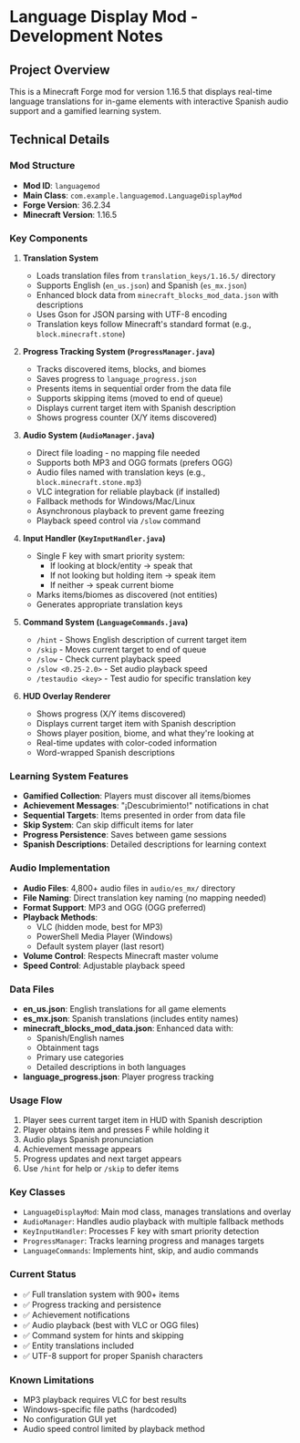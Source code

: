 # Language Display Mod - Development Notes

## Project Overview
This is a Minecraft Forge mod for version 1.16.5 that displays real-time language translations for in-game elements with interactive Spanish audio support and a gamified learning system.

## Technical Details

### Mod Structure
- **Mod ID**: `languagemod`
- **Main Class**: `com.example.languagemod.LanguageDisplayMod`
- **Forge Version**: 36.2.34
- **Minecraft Version**: 1.16.5

### Key Components

1. **Translation System**
   - Loads translation files from `translation_keys/1.16.5/` directory
   - Supports English (`en_us.json`) and Spanish (`es_mx.json`)
   - Enhanced block data from `minecraft_blocks_mod_data.json` with descriptions
   - Uses Gson for JSON parsing with UTF-8 encoding
   - Translation keys follow Minecraft's standard format (e.g., `block.minecraft.stone`)

2. **Progress Tracking System (`ProgressManager.java`)**
   - Tracks discovered items, blocks, and biomes
   - Saves progress to `language_progress.json`
   - Presents items in sequential order from the data file
   - Supports skipping items (moved to end of queue)
   - Displays current target item with Spanish description
   - Shows progress counter (X/Y items discovered)

3. **Audio System (`AudioManager.java`)**
   - Direct file loading - no mapping file needed
   - Supports both MP3 and OGG formats (prefers OGG)
   - Audio files named with translation keys (e.g., `block.minecraft.stone.mp3`)
   - VLC integration for reliable playback (if installed)
   - Fallback methods for Windows/Mac/Linux
   - Asynchronous playback to prevent game freezing
   - Playback speed control via `/slow` command

4. **Input Handler (`KeyInputHandler.java`)**
   - Single F key with smart priority system:
     - If looking at block/entity → speak that
     - If not looking but holding item → speak item
     - If neither → speak current biome
   - Marks items/biomes as discovered (not entities)
   - Generates appropriate translation keys

5. **Command System (`LanguageCommands.java`)**
   - `/hint` - Shows English description of current target item
   - `/skip` - Moves current target to end of queue
   - `/slow` - Check current playback speed
   - `/slow <0.25-2.0>` - Set audio playback speed
   - `/testaudio <key>` - Test audio for specific translation key

6. **HUD Overlay Renderer**
   - Shows progress (X/Y items discovered)
   - Displays current target item with Spanish description
   - Shows player position, biome, and what they're looking at
   - Real-time updates with color-coded information
   - Word-wrapped Spanish descriptions

### Learning System Features
- **Gamified Collection**: Players must discover all items/biomes
- **Achievement Messages**: "¡Descubrimiento!" notifications in chat
- **Sequential Targets**: Items presented in order from data file
- **Skip System**: Can skip difficult items for later
- **Progress Persistence**: Saves between game sessions
- **Spanish Descriptions**: Detailed descriptions for learning context

### Audio Implementation
- **Audio Files**: 4,800+ audio files in `audio/es_mx/` directory
- **File Naming**: Direct translation key naming (no mapping needed)
- **Format Support**: MP3 and OGG (OGG preferred)
- **Playback Methods**:
  - VLC (hidden mode, best for MP3)
  - PowerShell Media Player (Windows)
  - Default system player (last resort)
- **Volume Control**: Respects Minecraft master volume
- **Speed Control**: Adjustable playback speed

### Data Files
- **en_us.json**: English translations for all game elements
- **es_mx.json**: Spanish translations (includes entity names)
- **minecraft_blocks_mod_data.json**: Enhanced data with:
  - Spanish/English names
  - Obtainment tags
  - Primary use categories
  - Detailed descriptions in both languages
- **language_progress.json**: Player progress tracking

### Usage Flow
1. Player sees current target item in HUD with Spanish description
2. Player obtains item and presses F while holding it
3. Audio plays Spanish pronunciation
4. Achievement message appears
5. Progress updates and next target appears
6. Use `/hint` for help or `/skip` to defer items

### Key Classes
- `LanguageDisplayMod`: Main mod class, manages translations and overlay
- `AudioManager`: Handles audio playback with multiple fallback methods
- `KeyInputHandler`: Processes F key with smart priority detection
- `ProgressManager`: Tracks learning progress and manages targets
- `LanguageCommands`: Implements hint, skip, and audio commands

### Current Status
- ✅ Full translation system with 900+ items
- ✅ Progress tracking and persistence
- ✅ Achievement notifications
- ✅ Audio playback (best with VLC or OGG files)
- ✅ Command system for hints and skipping
- ✅ Entity translations included
- ✅ UTF-8 support for proper Spanish characters

### Known Limitations
- MP3 playback requires VLC for best results
- Windows-specific file paths (hardcoded)
- No configuration GUI yet
- Audio speed control limited by playback method
